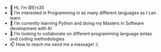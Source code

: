- 👋 Hi, I’m @Erx35
- 👀 I’m interested in Programming in as many different languages as I can learn
- 🌱 I’m currently learning Python and doing my Masters in Software development with AI
- 💞️ I’m looking to collaborate on different programming language sintax and coding methodologies
- 📫 How to reach me send me a message! :)

<!---
Erx35/Erx35 is a ✨ special ✨ repository because its `README.md` (this file) appears on your GitHub profile.
You can click the Preview link to take a look at your changes.
--->
